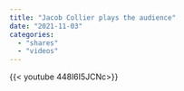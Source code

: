 ```yaml
---
title: "Jacob Collier plays the audience"
date: "2021-11-03"
categories:
  - "shares"
  - "videos"
---
```


<div style="width: 70vw;">{{< youtube 448l6I5JCNc>}}</div>
